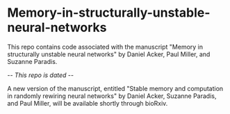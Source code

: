 # Memory-in-structurally-unstable-neural-networks

This repo contains code associated with the manuscript "Memory in structurally unstable neural networks" by Daniel Acker, Paul Miller, and Suzanne Paradis.

-- *This repo is dated* --

A new version of the manuscript, entitled "Stable memory and computation in randomly rewiring neural networks"
by Daniel Acker, Suzanne Paradis, and Paul Miller, will be available shortly through bioRxiv.

